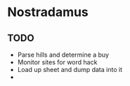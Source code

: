 # Nostradamus


## TODO

- Parse hills and determine a buy
- Monitor sites for word hack
- Load up sheet and dump data into it
- 
